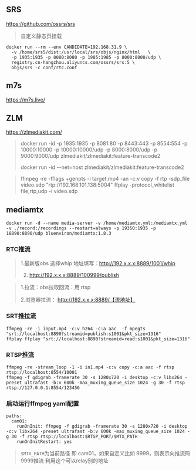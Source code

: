 

## SRS
https://github.com/ossrs/srs

> 自定义静态页挂载

```
docker run --rm --env CANDIDATE=192.168.31.9 \
  -v /home/srs5/dist:/usr/local/srs/objs/nginx/html   \
  -p 1935:1935 -p 8080:8080 -p 1985:1985 -p 8000:8000/udp \
  registry.cn-hangzhou.aliyuncs.com/ossrs/srs:5 \
  objs/srs -c conf/rtc.conf
```


## m7s
https://m7s.live/



## ZLM
https://zlmediakit.com/
> docker run -id -p 1935:1935 -p 8081:80 -p 8443:443 -p 8554:554 -p 10000:10000 -p 10000:10000/udp -p 8000:8000/udp -p 9000:9000/udp zlmediakit/zlmediakit:feature-transcode2
> 
> docker run -id --net=host  zlmediakit/zlmediakit:feature-transcode2

>ffmpeg -re  -fflags +genpts -i target.mp4 -an -c:v copy -f rtp -sdp_file video.sdp  "rtp://192.168.101.138:5004"
> ffplay -protocol_whitelist file,rtp,udp -i video.sdp
>


## mediamtx

```
docker run -d --name media-server -v /home/mediamtx.yml:/mediamtx.yml  -v ./record:/recordings --restart=always -p 19350:1935 -p 18890:8890/udp bluenviron/mediamtx:1.8.3

```

###  RTC推流 

> 1.最新版obs  选择whip 地址填写：http://192.x.x.x:8889/1001/whip
> 
> 2. http://192.x.x.x:8889/100999/publish

> 1.拉流：obs拉取回流：用 rtsp
> 
> 2.浏览器拉流： http://192.x.x.x:8889/【流地址】

###  SRT推拉流
```
ffmpeg -re -i input.mp4 -c:v h264 -c:a aac  -f mpegts  "srt://localhost:8890?streamid=publish:s1001&pkt_size=1316"
ffplay ffplay "srt://localhost:8890?streamid=read:s1001&pkt_size=1316"
```

### RTSP推流
```
ffmpeg -re -stream_loop -1 -i in1.mp4 -c:v copy -c:a aac -f rtsp rtsp://localhost:8554/10001
ffmpeg -f gdigrab -framerate 30 -s 1280x720 -i desktop -c:v libx264 -preset ultrafast -b:v 600k -max_muxing_queue_size 1024 -g 30 -f rtsp rtsp://127.0.0.1:8554/123456
```

### 启动运行ffmpeg yaml配置

```
paths:
  cam01:
    runOnInit: ffmpeg -f gdigrab -framerate 30 -s 1280x720 -i desktop -c:v libx264 -preset ultrafast -b:v 600k -max_muxing_queue_size 1024 -g 30 -f rtsp rtsp://localhost:$RTSP_PORT/$MTX_PATH
    runOnInitRestart: yes
```

>`$MTX_PATH`为当前路径 即 cam01，如果自定义比如 9999，则表示向推流码9999推流  利用这个可以relay别的地址
